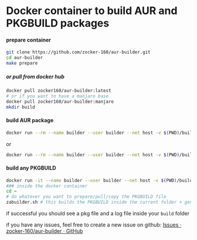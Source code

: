 # Docker container to build AUR and PKGBUILD packages

#### prepare container

```bash
git clone https://github.com/zocker-160/aur-builder.git
cd aur-builder
make prepare
```

##### or pull from docker hub

```bash
docker pull zocker160/aur-builder:latest
# or if you want to have a manjaro base
docker pull zocker160/aur-builder:manjaro
mkdir build
```

#### build AUR package

```bash
docker run --rm --name builder --user builder --net host -v $(PWD)/build:/results makepkg <name_of_AUR_package>
```

or

```bash
docker run --rm --name builder --user builder --net host -v $(PWD)/build:/results zocker160/aur-builder <name_of_AUR_package>
```

#### build any PKGBUILD

```bash
docker run -it --name builder --user builder --net host -v $(PWD)/build:/results --entrypoint bash zocker160/aur-builder
### inside the docker container
cd ~
# do whatever you want to prepare/pull/copy the PKGBUILD file
zabuilder.sh # this builds the PKGBUILD inside the current folder + generates a log file + moves it to /results
```

if successful you should see a pkg file and a log file inside your `build` folder



if you have any issues, feel free to create a new issue on github: [Issues · zocker-160/aur-builder · GitHub](https://github.com/zocker-160/aur-builder/issues)

